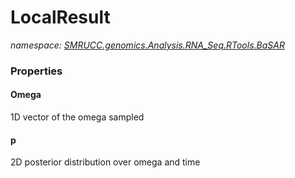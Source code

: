 ﻿# LocalResult
_namespace: [SMRUCC.genomics.Analysis.RNA_Seq.RTools.BaSAR](./index.md)_






### Properties

#### Omega
1D vector of the omega sampled
#### p
2D posterior distribution over omega and time
